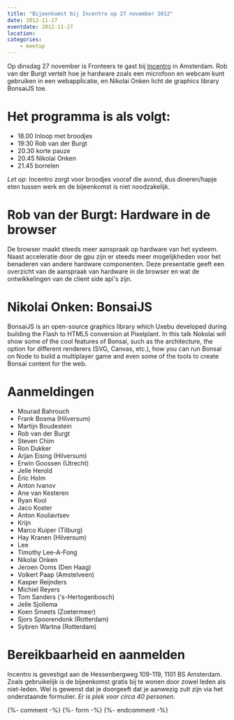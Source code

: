 ```yaml
---
title: "Bijeenkomst bij Incentro op 27 november 2012"
date: 2012-11-27
eventdate: 2012-11-27
location:
categories:
    - meetup
---
```

Op dinsdag 27 november is Fronteers te gast bij [Incentro](http://www.incentro.com) in Amsterdam. Rob van der Burgt vertelt hoe je hardware zoals een microfoon en webcam kunt gebruiken in een webapplicatie, en Nikolai Onken licht de graphics library BonsaiJS toe.

# Het programma is als volgt:

* 18.00 Inloop met broodjes
* 19:30 Rob van der Burgt
* 20.30 korte pauze
* 20.45 Nikolai Onken
* 21.45 borrelen

*Let op:* Incentro zorgt voor broodjes vooraf die avond, dus dineren/hapje eten tussen werk en de bijeenkomst is niet noodzakelijk.

# Rob van der Burgt: Hardware in de browser

De browser maakt steeds meer aanspraak op hardware van het systeem. Naast acceleratie door de gpu zijn er steeds meer mogelijkheden voor het benaderen van andere hardware componenten. Deze presentatie geeft een overzicht van de aanspraak van hardware in de browser en wat de ontwikkelingen van de client side api's zijn.

# Nikolai Onken: BonsaiJS

BonsaiJS is an open-source graphics library which Uxebu developed during building the Flash to HTML5 conversion at Pixelplant. In this talk Nokolai will show some of the cool features of Bonsai, such as the architecture, the option for different renderers (SVG, Canvas, etc.), how you can run Bonsai on Node to build a multiplayer game and even some of the tools to create Bonsai content for the web.

# Aanmeldingen

* Mourad Bahrouch
* Frank Bosma (Hilversum)
* Martijn Boudestein
* Rob van der Burgt
* Steven Chim
* Ron Dukker
* Arjan Eising (Hilversum)
* Erwin Goossen (Utrecht)
* Jelle Herold
* Eric Holm
* Anton Ivanov
* Ane van Kesteren
* Ryan Kool
* Jaco Koster
* Anton Kouliavtsev
* Krijn
* Marco Kuiper (Tilburg)
* Hay Kranen (Hilversum)
* Lee
* Timothy Lee-A-Fong
* Nikolai Onken
* Jeroen Ooms (Den Haag)
* Volkert Paap (Amstelveen)
* Kasper Reijnders
* Michiel Reyers
* Tom Sanders ('s-Hertogenbosch)
* Jelle Sjollema
* Koen Smeets (Zoetermeer)
* Sjors Spoorendonk (Rotterdam)
* Sybren Wartna (Rotterdam)

# Bereikbaarheid en aanmelden

Incentro is gevestigd aan de Hessenbergweg 109-119, 1101 BS Amsterdam. Zoals gebruikelijk is de bijeenkomst gratis bij te wonen door zowel leden als niet-leden. Wel is gewenst dat je doorgeeft dat je aanwezig zult zijn via het onderstaande formulier. *Er is plek voor circa 40 personen.*

{%- comment -%}
{%- form -%}
{%- endcomment -%}
